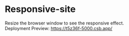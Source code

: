# Responsive-site
Resize the browser window to see the responsive effect.<br>
Deployment Preview: https://t5z36f-5000.csb.app/
